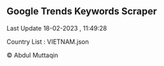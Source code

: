 

## Google Trends Keywords Scraper 
 
Last Update 18-02-2023 , 11:49:28

Country List :
VIETNAM.json



© Abdul Muttaqin 
